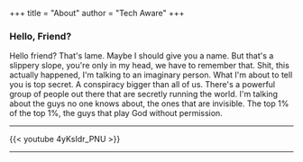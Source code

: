 +++
title = "About"
author = "Tech Aware"
+++

### Hello, Friend?

Hello friend? That's lame. Maybe I should give you a name. But that's a slippery slope, you're only in my head, we have to remember that. Shit, this actually happened, I'm talking to an imaginary person. What I'm about to tell you is top secret. A conspiracy bigger than all of us. There's a powerful group of people out there that are secretly running the world. I'm talking about the guys no one knows about, the ones that are invisible. The top 1% of the top 1%, the guys that play God without permission.

---

{{< youtube 4yKsIdr_PNU >}}

---
